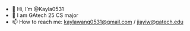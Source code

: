 - 👋 Hi, I’m @Kayla0531
- 👀 I am GAtech 25 CS major
- 📫 How to reach me: kaylawang0531@gmail.com / jiayiw@gatech.edu

<!---
Kayla0531/Kayla0531 is a ✨ special ✨ repository because its `README.md` (this file) appears on your GitHub profile.
You can click the Preview link to take a look at your changes.
--->
